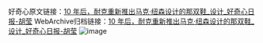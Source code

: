 好奇心原文链接：[10 年后，耐克重新推出马克·纽森设计的那双鞋_设计_好奇心日报-胡莹](https://www.qdaily.com/articles/4675.html)
WebArchive归档链接：[10 年后，耐克重新推出马克·纽森设计的那双鞋_设计_好奇心日报-胡莹](http://web.archive.org/web/20190623162445/https://www.qdaily.com/articles/4675.html)
![image](http://ww3.sinaimg.cn/large/007d5XDply1g3w5nret4tj30u04ss4qp)